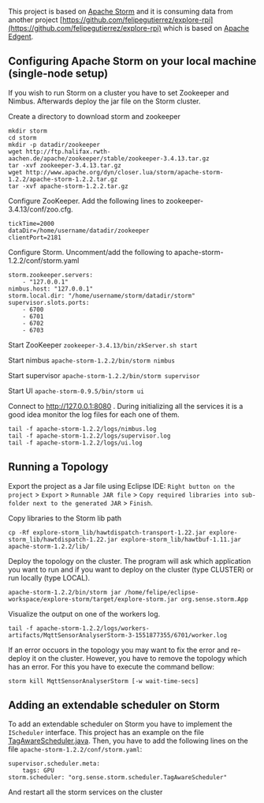 This project is based on [Apache Storm](http://storm.apache.org/) and it is consuming data from another project [https://github.com/felipegutierrez/explore-rpi](https://github.com/felipegutierrez/explore-rpi) which is based on [Apache Edgent](http://edgent.apache.org/).


## Configuring Apache Storm on your local machine (single-node setup)

If you wish to run Storm on a cluster you have to set Zookeeper and Nimbus. Afterwards deploy the jar file on the Storm cluster.

Create a directory to download storm and zookeeper
```
mkdir storm
cd storm
mkdir -p datadir/zookeeper
wget http://ftp.halifax.rwth-aachen.de/apache/zookeeper/stable/zookeeper-3.4.13.tar.gz
tar -xvf zookeeper-3.4.13.tar.gz
wget http://www.apache.org/dyn/closer.lua/storm/apache-storm-1.2.2/apache-storm-1.2.2.tar.gz
tar -xvf apache-storm-1.2.2.tar.gz
```

Configure ZooKeeper. Add the following lines to zookeeper-3.4.13/conf/zoo.cfg.
```
tickTime=2000
dataDir=/home/username/datadir/zookeeper
clientPort=2181
```

Configure Storm. Uncomment/add the following to apache-storm-1.2.2/conf/storm.yaml
```
storm.zookeeper.servers:
    - "127.0.0.1"
nimbus.host: "127.0.0.1"
storm.local.dir: "/home/username/storm/datadir/storm"
supervisor.slots.ports:
    - 6700
    - 6701
    - 6702
    - 6703
```

Start ZooKeeper `zookeeper-3.4.13/bin/zkServer.sh start`

Start nimbus `apache-storm-1.2.2/bin/storm nimbus`

Start supervisor `apache-storm-1.2.2/bin/storm supervisor`

Start UI `apache-storm-0.9.5/bin/storm ui`

Connect to http://127.0.0.1:8080 . During initializing all the services it is a good idea monitor the log files for each one of them.
```
tail -f apache-storm-1.2.2/logs/nimbus.log
tail -f apache-storm-1.2.2/logs/supervisor.log
tail -f apache-storm-1.2.2/logs/ui.log
```

## Running a Topology

Export the project as a Jar file using Eclipse IDE: `Right button on the project` > `Export` > `Runnable JAR file` > `Copy required libraries into sub-folder next to the generated JAR` > `Finish`.

Copy libraries to the Storm lib path
```
cp -Rf explore-storm_lib/hawtdispatch-transport-1.22.jar explore-storm_lib/hawtdispatch-1.22.jar explore-storm_lib/hawtbuf-1.11.jar apache-storm-1.2.2/lib/
```
Deploy the topology on the cluster. The program will ask which application you want to run and if you want to deploy on the cluster (type CLUSTER) or run locally (type LOCAL).
```
apache-storm-1.2.2/bin/storm jar /home/felipe/eclipse-workspace/explore-storm/target/explore-storm.jar org.sense.storm.App
```
Visualize the output on one of the workers log.
```
tail -f apache-storm-1.2.2/logs/workers-artifacts/MqttSensorAnalyserStorm-3-1551877355/6701/worker.log
```

If an error occuors in the topology you may want to fix the error and re-deploy it on the cluster. However, you have to remove the topology which has an error. For this you have to execute the command bellow:
```
storm kill MqttSensorAnalyserStorm [-w wait-time-secs]
```

## Adding an extendable scheduler on Storm

To add an extendable scheduler on Storm you have to implement the `IScheduler` interface. This project has an example on the file [TagAwareScheduler.java](https://github.com/felipegutierrez/explore-storm/blob/master/src/main/java/org/sense/storm/scheduler/TagAwareScheduler.java). Then, you have to add the following lines on the file `apache-storm-1.2.2/conf/storm.yaml`:
```
supervisor.scheduler.meta:
    tags: GPU
storm.scheduler: "org.sense.storm.scheduler.TagAwareScheduler"
```
And restart all the storm services on the cluster







